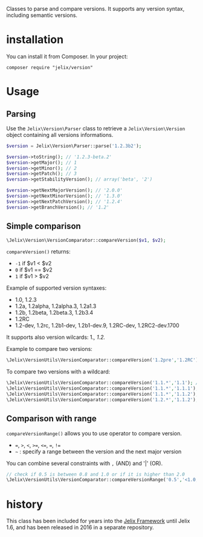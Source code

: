 Classes to parse and compare versions. It supports any version syntax, including
semantic versions.

# installation

You can install it from Composer. In your project:

```
composer require "jelix/version"
```

# Usage

## Parsing

Use the `Jelix\Version\Parser` class to retrieve a `Jelix\Version\Version` object
containing all versions informations.

```php
$version = Jelix\Version\Parser::parse('1.2.3b2');

$version->toString(); // '1.2.3-beta.2'
$version->getMajor(); // 1
$version->getMinor(); // 2
$version->getPatch(); // 3
$version->getStabilityVersion(); // array('beta', '2')

$version->getNextMajorVersion(); // '2.0.0'
$version->getNextMinorVersion(); // '1.3.0'
$version->getNextPatchVersion(); // '1.2.4'
$version->getBranchVersion(); // '1.2'
```

## Simple comparison


```php
\Jelix\Version\VersionComparator::compareVersion($v1, $v2);
```

`compareVersion()` returns:

- `-1` if $v1 < $v2
- `0` if $v1 == $v2
- `1` if $v1 > $v2


Example of supported version syntaxes:

- 1.0, 1.2.3
- 1.2a, 1.2alpha, 1.2alpha.3, 1.2a1.3
- 1.2b, 1.2beta, 1.2beta.3, 1.2b3.4
- 1.2RC
- 1.2-dev, 1.2rc, 1.2b1-dev, 1.2b1-dev.9, 1.2RC-dev, 1.2RC2-dev.1700


It supports also version wilcards: 1.*, 1.2.*

Example to compare two versions:

```php
\Jelix\VersionUtils\VersionComparator::compareVersion('1.2pre','1.2RC');
```

To compare two versions with a wildcard:

```php
\Jelix\VersionUtils\VersionComparator::compareVersion('1.1.*','1.1'); // returns 0 
\Jelix\VersionUtils\VersionComparator::compareVersion('1.1.*','1.1.1'); // returns 0
\Jelix\VersionUtils\VersionComparator::compareVersion('1.1.*','1.1.2'); // returns 0
\Jelix\VersionUtils\VersionComparator::compareVersion('1.2.*','1.1.2'); // returns 1
```


## Comparison with range

`compareVersionRange()` allows you to use operator to compare version. 

- `=`, `>`, `<`, `>=`, `<=`, `=`, `!=`
- `~` : specify a range between the version and the next major version

You can combine several constraints with `,` (AND) and '|' (OR).


```php
// check if 0.5 is between 0.8 and 1.0 or if it is higher than 2.0
\Jelix\VersionUtils\VersionComparator::compareVersionRange('0.5','<1.0,>0.8|>2.0');
```


# history

This class has been included for years into the [Jelix Framework](http://jelix.org)
until Jelix 1.6, and has been released in 2016 in a separate repository.

